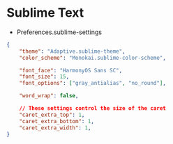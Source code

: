 # Sublime Text

- Preferences.sublime-settings

```json
{
	"theme": "Adaptive.sublime-theme",
	"color_scheme": "Monokai.sublime-color-scheme",

	"font_face": "HarmonyOS Sans SC",
	"font_size": 15,
	"font_options": ["gray_antialias", "no_round"],

	"word_wrap": false,

	// These settings control the size of the caret
	"caret_extra_top": 1,
	"caret_extra_bottom": 1,
	"caret_extra_width": 1,
}
```
